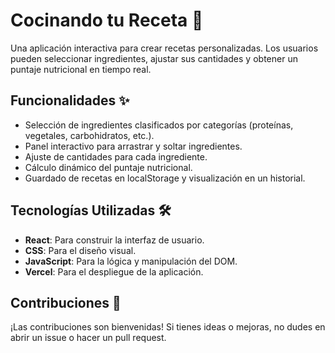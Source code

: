 # Cocinando tu Receta 🍳

Una aplicación interactiva para crear recetas personalizadas. Los usuarios pueden seleccionar ingredientes, ajustar sus cantidades y obtener un puntaje nutricional en tiempo real.

## Funcionalidades ✨
- Selección de ingredientes clasificados por categorías (proteínas, vegetales, carbohidratos, etc.).
- Panel interactivo para arrastrar y soltar ingredientes.
- Ajuste de cantidades para cada ingrediente.
- Cálculo dinámico del puntaje nutricional.
- Guardado de recetas en localStorage y visualización en un historial.

## Tecnologías Utilizadas 🛠️
- **React**: Para construir la interfaz de usuario.
- **CSS**: Para el diseño visual.
- **JavaScript**: Para la lógica y manipulación del DOM.
- **Vercel**: Para el despliegue de la aplicación.

## Contribuciones 🤝
¡Las contribuciones son bienvenidas! Si tienes ideas o mejoras, no dudes en abrir un issue o hacer un pull request.

